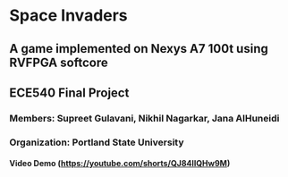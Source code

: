 # Space Invaders
## A game implemented on Nexys A7 100t using RVFPGA softcore

## ECE540 Final Project
### Members: Supreet Gulavani, Nikhil Nagarkar, Jana AlHuneidi
### Organization: Portland State University

#### Video Demo (https://youtube.com/shorts/QJ84IlQHw9M)
